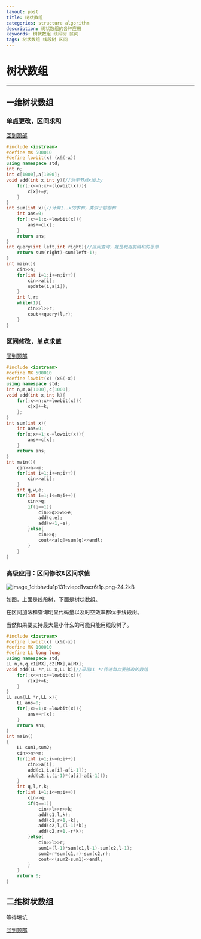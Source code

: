 ```yaml
---
layout: post
title: 树状数组
categories: structure algorithm
description: 树状数组的各种应用
keywords: 树状数组 线段树 区间
tags: 树状数组 线段树 区间
---
```


<span id = "mdgototop"></span>

# 树状数组

---

## 一维树状数组

### 单点更改，区间求和

[回到顶部](#mdgototop)

```cpp
#include <iostream> 
#define MX 500010
#define lowbit(x) (x&(-x)) 
using namespace std;
int n;
int c[1000],a[1000];
void add(int x,int y){//对于节点x加上y
	for(;x<=n;x+=(lowbit(x))){
		c[x]+=y;
	}
}
int sum(int x){//计算1..x的求和，类似于前缀和
	int ans=0;
	for(;x>=1;x-=lowbit(x)){
		ans+=c[x];
	}
	return ans;
}
int query(int left,int right){//区间查询，就是利用前缀和的思想
	return sum(right)-sum(left-1);
}
int main(){
	cin>>n;
	for(int i=1;i<=n;i++){
		cin>>a[i];
		update(i,a[i]);
	}
	int l,r;
	while(1){
		cin>>l>>r;
		cout<<query(l,r);
	}
}
```

### 区间修改，单点求值

[回到顶部](#mdgototop)

```cpp
#include <iostream>
#define MX 500010
#define lowbit(x) (x&(-x))
using namespace std;
int n,m,a[1000],c[1000];
void add(int x,int k){
    for(;x<=n;x+=lowbit(x)){
        c[x]+=k;
    };
}
int sum(int x){
    int ans=0;
    for(x;x>=1;x-=lowbit(x)){
        ans+=c[x];
    }
    return ans;
}
int main(){
    cin>>n>>m;
    for(int i=1;i<=n;i++){
        cin>>a[i];
    }
    int q,w,e;
    for(int i=1;i<=m;i++){
        cin>>q;
        if(q==1){
            cin>>q>>w>>e;
            add(q,e);   
            add(w+1,-e);
        }else{
            cin>>q;
            cout<<a[q]+sum(q)<<endl;
        }
    }
}
```

### 高级应用：区间修改&区间求值

![image_1citbhvdu1p131tviepd1vscr6t1p.png-24.2kB][1]

如图，上面是线段树，下面是树状数组。

在区间加法和查询明显代码量以及时空效率都优于线段树。

当然如果要支持最大最小什么的可能只能用线段树了。

```cpp
#include <iostream>
#define lowbit(x) (x&(-x))
#define MX 100010
#define LL long long 
using namespace std;
LL n,m,q,c1[MX],c2[MX],a[MX];
void add(LL *r,LL x,LL k){//采用LL *r传递每次要修改的数组
    for(;x<=n;x+=lowbit(x)){
        r[x]+=k;
    }
}
LL sum(LL *r,LL x){
    LL ans=0;
    for(;x>=1;x-=lowbit(x)){
        ans+=r[x];
    }
    return ans;
}
int main()
{
    LL sum1,sum2;
    cin>>n>>m;
    for(int i=1;i<=n;i++){
        cin>>a[i];
        add(c1,i,a[i]-a[i-1]);
        add(c2,i,(i-1)*(a[i]-a[i-1]));
    }
    int q,l,r,k;
    for(int i=1;i<=m;i++){
        cin>>q;
        if(q==1){
            cin>>l>>r>>k;
            add(c1,l,k);
            add(c1,r+1,-k);
            add(c2,l,(l-1)*k);
            add(c2,r+1,-r*k);
        }else{
            cin>>l>>r;
            sum1=(l-1)*sum(c1,l-1)-sum(c2,l-1);
            sum2=r*sum(c1,r)-sum(c2,r);
            cout<<(sum2-sum1)<<endl;
        }
    }
    return 0;
}
```

## 二维树状数组

等待填坑

[回到顶部](#mdgototop)


  [1]: http://static.zybuluo.com/zhshh/4in1i4epvvf13esrr05agv40/image_1citbhvdu1p131tviepd1vscr6t1p.png